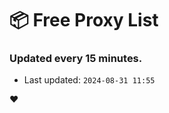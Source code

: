 # :package: Free Proxy List
### Updated every 15 minutes.

- Last updated: `2024-08-31 11:55`

:heart:

